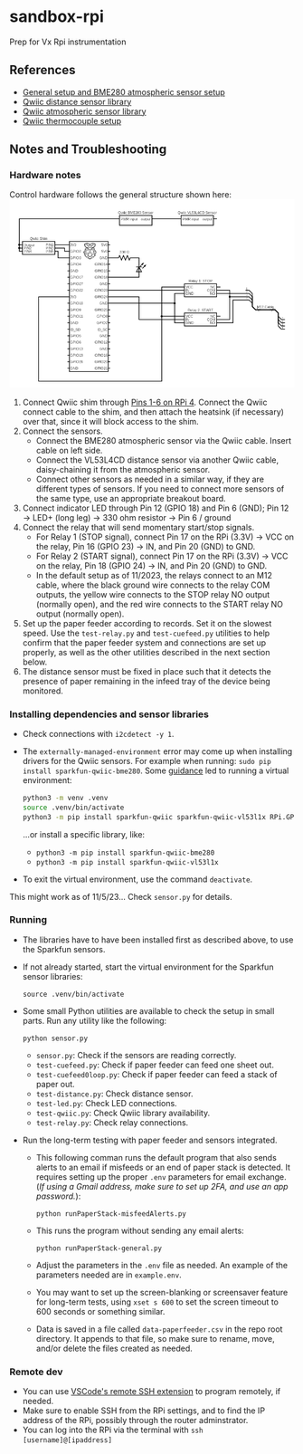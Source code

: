 # sandbox-rpi
Prep for Vx Rpi instrumentation

## References
* [General setup and BME280 atmospheric sensor setup](https://learn.sparkfun.com/tutorials/introduction-to-the-raspberry-pi-gpio-and-physical-computing?_gl=1*190akoj*_ga*MTUxODQ3NjE5OC4xNjk5MTI2Njc5*_ga_T369JS7J9N*MTY5OTEzNzUwMS4yLjEuMTY5OTEzODI1MS42MC4wLjA.&_ga=2.259974664.362080396.1699126679-1518476198.1699126679)
* [Qwiic distance sensor library](https://github.com/sparkfun/Qwiic_VL53L1X_Py)
* [Qwiic atmospheric sensor library](https://github.com/sparkfun/Qwiic_BME280_Py)
* [Qwiic thermocouple setup](https://learn.sparkfun.com/tutorials/sparkfun-qwiic-thermocouple-hookup-guide)

## Notes and Troubleshooting

### Hardware notes

Control hardware follows the general structure shown here:
![Rough circuit diagram showing information described below](images/circuit.png "Circuit diagram of Raspberry Pi setup")

1. Connect Qwiic shim through [Pins 1-6 on RPi 4](https://pinout.xyz/).  Connect the Qwiic connect cable to the shim, and then attach the heatsink (if necessary) over that, since it will block access to the shim.  
2. Connect the sensors.
	* Connect the BME280 atmospheric sensor via the Qwiic cable.  Insert cable on left side.  
	* Connect the VL53L4CD distance sensor via another Qwiic cable, daisy-chaining it from the atmospheric sensor.
	* Connect other sensors as needed in a similar way, if they are different types of sensors.  If you need to connect more sensors of the same type, use an appropriate breakout board.
3. Connect indicator LED through Pin 12 (GPIO 18) and Pin 6 (GND); Pin 12 &rarr; LED+ (long leg) &rarr; 330 ohm resistor &rarr; Pin 6 / ground
4. Connect the relay that will send momentary start/stop signals.  
	* For Relay 1 (STOP signal), connect Pin 17 on the RPi (3.3V) &rarr; VCC on the relay, Pin 16 (GPIO 23) &rarr; IN, and Pin 20 (GND) to GND.
	* For Relay 2 (START signal), connect Pin 17 on the RPi (3.3V) &rarr; VCC on the relay, Pin 18 (GPIO 24) &rarr; IN, and Pin 20 (GND) to GND.
	* In the default setup as of 11/2023, the relays connect to an M12 cable, where the black ground wire connects to the relay COM outputs, the yellow wire connects to the STOP relay NO output (normally open), and the red wire connects to the START relay NO output (normally open).   
5. Set up the paper feeder according to records.  Set it on the slowest speed. Use the `test-relay.py` and `test-cuefeed.py` utilities to help confirm that the paper feeder system and connections are set up properly, as well as the other utilities described in the next section below.
6. The distance sensor must be fixed in place such that it detects the presence of paper remaining in the infeed tray of the device being monitored.


### Installing dependencies and sensor libraries

* Check connections with `i2cdetect -y 1`.

* The `externally-managed-environment` error may come up when installing drivers for the Qwiic sensors.  For example when running: `sudo pip install sparkfun-qwiic-bme280`.  Some [guidance](https://stackoverflow.com/questions/75602063/pip-install-r-requirements-txt-is-failing-this-environment-is-externally-mana/75696359#75696359) led to running a virtual environment:

	```bash
	python3 -m venv .venv
	source .venv/bin/activate
	python3 -m pip install sparkfun-qwiic sparkfun-qwiic-vl53l1x RPi.GPIO python-dotenv
	```

    ...or install a specific library, like: 
	* `python3 -m pip install sparkfun-qwiic-bme280`
	* `python3 -m pip install sparkfun-qwiic-vl53l1x`

* To exit the virtual environment, use the command `deactivate`.

This might work as of 11/5/23... Check `sensor.py` for details.

### Running

* The libraries have to have been installed first as described above, to use the Sparkfun sensors.
* If not already started, start the virtual environment for the Sparkfun sensor libraries: 

	```shell
	source .venv/bin/activate
	```

* Some small Python utilities are available to check the setup in small parts. Run any utility like the following:

	```shell
	python sensor.py
	```
	
    * `sensor.py`: Check if the sensors are reading correctly.
    * `test-cuefeed.py`: Check if paper feeder can feed one sheet out.
    * `test-cuefeed0loop.py`: Check if paper feeder can feed a stack of paper out.
    * `test-distance.py`: Check distance sensor.
    * `test-led.py`: Check LED connections.
    * `test-qwiic.py`: Check Qwiic library availability.
    * `test-relay.py`: Check relay connections.

* Run the long-term testing with paper feeder and sensors integrated.  

	* This following comman runs the default program that also sends alerts to an email if misfeeds or an end of paper stack is detected.  It requires setting up the proper `.env` parameters for email exchange.  (*If using a Gmail address, make sure to set up 2FA, and use an app password.*):

		```shell
		python runPaperStack-misfeedAlerts.py
		```

	* This runs the program without sending any email alerts:

		```shell
		python runPaperStack-general.py
		```

	
    * Adjust the parameters in the `.env` file as needed.  An example of the parameters needed are in `example.env`.     
	* You may want to set up the screen-blanking or screensaver feature for long-term tests, using `xset s 600` to set the screen timeout to 600 seconds or something similar.
	* Data is saved in a file called `data-paperfeeder.csv` in the repo root directory.  It appends to that file, so make sure to rename, move, and/or delete the files created as needed.

### Remote dev

* You can use [VSCode's remote SSH extension](https://www.raspberrypi.com/news/coding-on-raspberry-pi-remotely-with-visual-studio-code/) to program remotely, if needed.
* Make sure to enable SSH from the RPi settings, and to find the IP address of the RPi, possibly through the router adminstrator.
* You can log into the RPi via the terminal with `ssh [username]@[ipaddress]`


